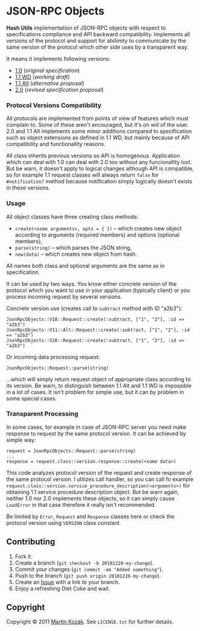 JSON-RPC Objects
================

**Hash Utils** implementation of JSON-RPC objects with respect to 
specifications compliance and API backward compatibility. Implements all 
versions of the protocol and support for abiliimty to communicate by the 
same version of the protocol which other side uses by a transparent way.

It means it implements following versions:

* [1.0][1] (*original specification*)
* [1.1 WD][2] (*working draft*)
* [1.1 Alt][3] (*alternative proposal*)
* [2.0][4] (*revised specification proposal*)

### Protocol Versions Compatibility

All protocols are implemented from points of view of features which must
complain to. Some of these aren't encouraged, but it's on will of the 
user. 2.0 and 1.1 Alt implements some minor additions compared to 
specification such as object extensions as defined in 1.1 WD, but mainly
because of API compatibility and functionallity reasons.

All class inherits previous versions so API is homogenous. Application 
which can deal with 1.0 can deal with 2.0 too without any funcionallity 
lost. But be warn, it doesn't apply to logical changes although API is
compatible, so for example 1.1 request classes will always return 
`false` for `#notification?` method because notification simply 
logically doesn't exists in these versions.

### Usage

All object classes have three creating class methods:

* `create(<some arguments>, opts = { })` &ndash; which creates new 
object according to arguments (required members) and options (optional members),
* `parse(string)` &ndash; which parses the JSON string,
* `new(data)` &ndash; which creates new object from hash.

All names both class and optional arguments are the same as in specification.

It can be used by two ways. You know either concrete version of the 
protocol which you want to use in your application (typically client) or
you process incoming request by several versions.

Concrete version use (creates call to `subtract` method with ID "a2b3"):
    
    JsonRpcObjects::V10::Request::create(:subtract, ["1", "2"], :id => "a2b3")
    JsonRpcObjects::V11::Alt::Request::create(:subtract, ["1", "2"], :id => "a2b3")
    JsonRpcObjects::V20::Request::create(:subtract, ["1", "2"], :id => "a2b3")
    
Or incoming data processing request:

    JsonRpcObjects::Request::parse(string)
    
…which will simply return request object of appropriate class according 
to its version. Be warn, to distinguish between 1.1 Alt and 1.1 WD is
impossible in a lot of cases. It isn't problem for simple use, but it 
can by problem in some special cases.

### Transparent Processing

In some cases, for example in case of JSON-RPC server you need make 
response to request by the same protocol version. It can be achieved by
simple way:

    request = JsonRpcObjects::Request::parse(string)
    ...
    response = request.class::version.response::create(<some data>)
    
This code analyzes protocol version of the request and create response
of the same protocol version. I utilizes call handler, so you can call
fo example `request.class::version.service_procedure_description(<arguments>)`
for obtaining 1.1 service procedure description object. But be warn 
again, neither 1.0 nor 2.0 implements these objects, so it can simply 
cause `LoadError` in that case therefore it really isn't recommended.

Be limited by `Error`, `Request` and `Response` classes here or check
the protocol version using `VERSION` class constant.

Contributing
------------

1. Fork it.
2. Create a branch (`git checkout -b 20101220-my-change`).
3. Commit your changes (`git commit -am "Added something"`).
4. Push to the branch (`git push origin 20101220-my-change`).
5. Create an [Issue][5] with a link to your branch.
6. Enjoy a refreshing Diet Coke and wait.


Copyright
---------

Copyright &copy; 2011 [Martin Kozák][6]. See `LICENSE.txt` for
further details.

[1]: http://www.ruby-doc.org/core/classes/Array.html
[2]: http://www.ruby-doc.org/core/classes/Hash.html
[3]: http://www.ruby-doc.org/core/classes/Array.html#M000278
[4]: http://www.ruby-doc.org/core/classes/Array.html#M000279
[5]: http://github.com/martinkozak/json-rpc-objects/issues
[6]: http://www.martinkozak.net/
